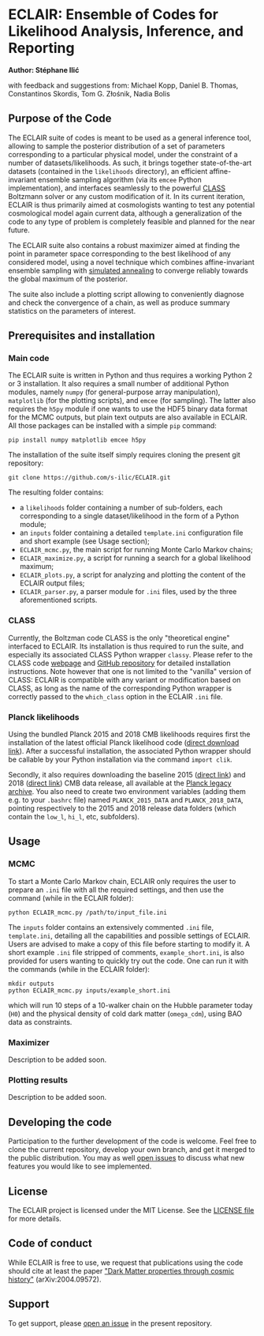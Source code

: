 # ECLAIR: Ensemble of Codes for Likelihood Analysis, Inference, and Reporting

**Author: Stéphane Ilić**

with feedback and suggestions from: Michael Kopp, Daniel B. Thomas, Constantinos Skordis, Tom G. Złośnik, Nadia Bolis

## Purpose of the Code

The ECLAIR suite of codes is meant to be used as a general inference tool, allowing to sample the posterior distribution of a set of parameters corresponding to a particular physical model, under the constraint of a number of datasets/likelihoods. As such, it brings together state-of-the-art datasets (contained in the `likelihoods` directory), an efficient affine-invariant ensemble sampling algorithm (via its `emcee` Python implementation), and interfaces seamlessly to the powerful [CLASS](https://github.com/lesgourg/class_public/) Boltzmann solver or any custom modification of it. In its current iteration, ECLAIR is thus primarily aimed at cosmologists wanting to test any potential cosmological model again current data, although a generalization of the code to any type of problem is completely feasible and planned for the near future.

The ECLAIR suite also contains a robust maximizer aimed at finding the point in parameter space corresponding to the best likelihood of any considered model, using a novel technique which combines affine-invariant ensemble sampling with [simulated annealing](https://en.wikipedia.org/wiki/Simulated_annealing) to converge reliably towards the global maximum of the posterior.

The suite also include a plotting script allowing to conveniently diagnose and check the convergence of a chain, as well as produce summary statistics on the parameters of interest.

## Prerequisites and installation

### Main code

The ECLAIR suite is written in Python and thus requires a working Python 2 or 3 installation. It also requires a small number of additional Python modules, namely `numpy` (for general-purpose array manipulation), `matplotlib` (for the plotting scripts), and `emcee` (for sampling). The latter also requires the `h5py` module if one wants to use the HDF5 binary data format for the MCMC outputs, but plain text outputs are also available in ECLAIR. All those packages can be installed with a simple `pip` command:
```
pip install numpy matplotlib emcee h5py
```

The installation of the suite itself simply requires cloning the present git repository:
```
git clone https://github.com/s-ilic/ECLAIR.git
```
The resulting folder contains:
  * a `likelihoods` folder containing a number of sub-folders, each corresponding to a single dataset/likelihood in the form of a Python module;
  * an `inputs` folder containing a detailed `template.ini` configuration file and short example (see Usage section);
  * `ECLAIR_mcmc.py`, the main script for running Monte Carlo Markov chains;
  * `ECLAIR_maximize.py`, a script for running a search for a global likelihood maximum;
  * `ECLAIR_plots.py`, a script for analyzing and plotting the content of the ECLAIR output files;
  * `ECLAIR_parser.py`, a parser module for `.ini` files, used by the three aforementioned scripts.

### CLASS

Currently, the Boltzman code CLASS is the only "theoretical engine" interfaced to ECLAIR. Its installation is thus required to run the suite, and especially its associated CLASS Python wrapper `classy`. Please refer to the CLASS code [webpage](http://class-code.net) and [GitHub repository](https://github.com/lesgourg/class_public) for detailed installation instructions. Note however that one is not limited to the "vanilla" version of CLASS: ECLAIR is compatible with any variant or modification based on CLASS, as long as the name of the corresponding Python wrapper is correctly passed to the `which_class` option in the ECLAIR `.ini` file.

### Planck likelihoods

Using the bundled Planck 2015 and 2018 CMB likelihoods requires first the installation of the latest official Planck likelihood code ([direct download link](http://pla.esac.esa.int/pla/aio/product-action?COSMOLOGY.FILE_ID=COM_Likelihood_Code-v3.0_R3.01.tar.gz)). After a successful installation, the associated Python wrapper should be callable by your Python installation via the command ``import clik``.

Secondly, it also requires downloading the baseline 2015 ([direct link](http://pla.esac.esa.int/pla/aio/product-action?COSMOLOGY.FILE_ID=COM_Likelihood_Data-baseline_R2.00.tar.gz)) and 2018 ([direct link](http://pla.esac.esa.int/pla/aio/product-action?COSMOLOGY.FILE_ID=COM_Likelihood_Data-baseline_R3.00.tar.gz)) CMB data release, all available at the [Planck legacy archive](http://pla.esac.esa.int/pla/#cosmology). You also need to create two environment variables (adding them e.g. to your `.bashrc` file) named `PLANCK_2015_DATA` and `PLANCK_2018_DATA`, pointing respectively to the 2015 and 2018 release data folders (which contain the `low_l`, `hi_l`, etc, subfolders).

## Usage

### MCMC

To start a Monte Carlo Markov chain, ECLAIR only requires the user to prepare an `.ini` file with all the required settings, and then use the command (while in the ECLAIR folder):
```
python ECLAIR_mcmc.py /path/to/input_file.ini
```
The `inputs` folder contains an extensively commented `.ini` file, `template.ini`, detailing all the capabilities and possible settings of ECLAIR. Users are advised to make a copy of this file before starting to modify it. A short example `.ini` file stripped of comments, `example_short.ini`, is also provided for users wanting to quickly try out the code. One can run it with the commands (while in the ECLAIR folder):
```
mkdir outputs
python ECLAIR_mcmc.py inputs/example_short.ini
```
which will run 10 steps of a 10-walker chain on the Hubble parameter today (`H0`) and the physical density of cold dark matter (`omega_cdm`), using BAO data as constraints.

### Maximizer

Description to be added soon.

### Plotting results

Description to be added soon.

## Developing the code

Participation to the further development of the code is welcome. Feel free to clone the current repository, develop your own branch, and get it merged to the public distribution. You may as well [open issues](https://github.com/s-ilic/ECLAIR/issues) to discuss what new features you would like to see implemented.

## License

The ECLAIR project is licensed under the MIT License. See the [LICENSE file](https://github.com/s-ilic/ECLAIR/blob/master/LICENSE) for more details.

## Code of conduct

While ECLAIR is free to use, we request that publications using the code should cite at least the paper ["Dark Matter properties through cosmic history"](https://arxiv.org/abs/2004.09572) (arXiv:2004.09572).

## Support

To get support, please [open an issue](https://github.com/s-ilic/ECLAIR/issues) in the present repository.
